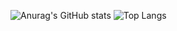 ![Anurag's GitHub stats](https://github-readme-stats.vercel.app/api?username=luiggi33&count_private=true&theme=dark&show_icons=true)
![Top Langs](https://github-readme-stats.vercel.app/api/top-langs/?username=luiggi33&layout=compact&theme=dark)
